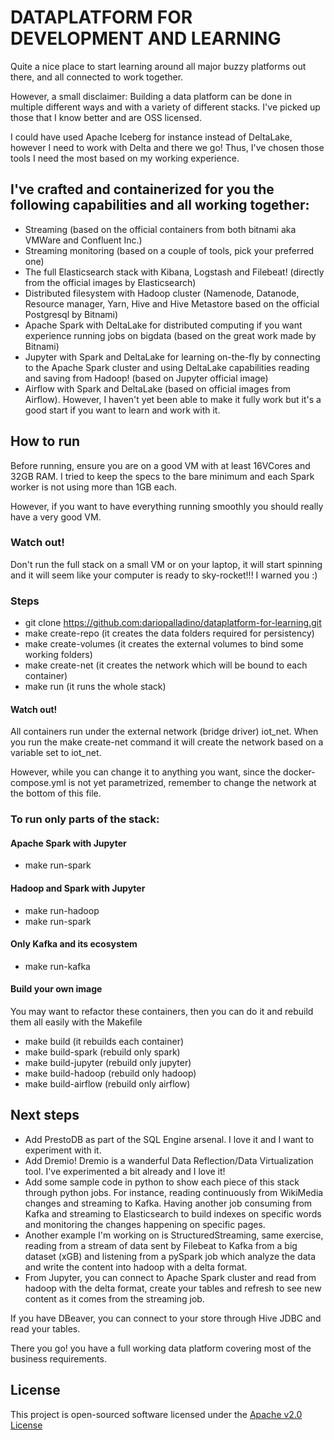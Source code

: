 # DATAPLATFORM FOR DEVELOPMENT AND LEARNING
Quite a nice place to start learning around all major buzzy platforms out there, and all connected to work together.

However, a small disclaimer: Building a data platform can be done in multiple different ways and with a variety of different stacks. I've picked up those that I know better and are OSS licensed. 

I could have used Apache Iceberg for instance instead of DeltaLake, however I need to work with Delta and there we go! Thus, I've chosen those tools I need the most based on my working experience. 

## I've crafted and containerized for you the following capabilities and all working together:
- Streaming (based on the official containers from both bitnami aka VMWare and Confluent Inc.)
- Streaming monitoring (based on a couple of tools, pick your preferred one)
- The full Elasticsearch stack with Kibana, Logstash and Filebeat! (directly from the official images by Elasticsearch)
- Distributed filesystem with Hadoop cluster (Namenode, Datanode, Resource manager, Yarn, Hive and Hive Metastore based on the official Postgresql by Bitnami)
- Apache Spark with DeltaLake for distributed computing if you want experience running jobs on bigdata (based on the great work made by Bitnami)
- Jupyter with Spark and DeltaLake for learning on-the-fly by connecting to the Apache Spark cluster and using DeltaLake capabilities reading and saving from Hadoop! (based on Jupyter official image)
- Airflow with Spark and DeltaLake (based on official images from Airflow). However, I haven't yet been able to make it fully work but it's a good start if you want to learn and work with it.

## How to run
Before running, ensure you are on a good VM with at least 16VCores and 32GB RAM. I tried to keep the specs to the bare minimum and each Spark worker is not using more than 1GB each. 

However, if you want to have everything running smoothly you should really have a very good VM.

### Watch out! 
Don't run the full stack on a small VM or on your laptop, it will start spinning and it will seem like your computer is ready to sky-rocket!!! I warned you :)

### Steps
- git clone https://github.com:dariopalladino/dataplatform-for-learning.git
- make create-repo (it creates the data folders required for persistency)
- make create-volumes (it creates the external volumes to bind some working folders)
- make create-net (it creates the network which will be bound to each container)
- make run (it runs the whole stack)

#### Watch out!
All containers run under the external network (bridge driver) iot_net. When you run the make create-net command it will create the network based on a variable set to iot_net. 

However, while you can change it to anything you want, since the docker-compose.yml is not yet parametrized, remember to change the network at the bottom of this file.

### To run only parts of the stack:
#### Apache Spark with Jupyter
- make run-spark

#### Hadoop and Spark with Jupyter
- make run-hadoop
- make run-spark

#### Only Kafka and its ecosystem
- make run-kafka

#### Build your own image
You may want to refactor these containers, then you can do it and rebuild them all easily with the Makefile
- make build (it rebuilds each container)
- make build-spark (rebuild only spark)
- make build-jupyter (rebuild only jupyter)
- make build-hadoop (rebuild only hadoop)
- make build-airflow (rebuild only airflow)

## Next steps
- Add PrestoDB as part of the SQL Engine arsenal. I love it and I want to experiment with it. 
- Add Dremio! Dremio is a wanderful Data Reflection/Data Virtualization tool. I've experimented a bit already and I love it!
- Add some sample code in python to show each piece of this stack through python jobs. For instance, reading continuously from WikiMedia changes and streaming to Kafka. Having another job consuming from Kafka and streaming to Elasticsearch to build indexes on specific words and monitoring the changes happening on specific pages. 
- Another example I'm working on is StructuredStreaming, same exercise, reading from a stream of data sent by Filebeat to Kafka from a big dataset (xGB) and listening from a pySpark job which analyze the data and write the content into hadoop with a delta format.
- From Jupyter, you can connect to Apache Spark cluster and read from hadoop with the delta format, create your tables and refresh to see new content as it comes from the streaming job.

If you have DBeaver, you can connect to your store through Hive JDBC and read your tables.

There you go! you have a full working data platform covering most of the business requirements. 

## License
This project is open-sourced software licensed under the [Apache v2.0 License](LICENSE.txt)
